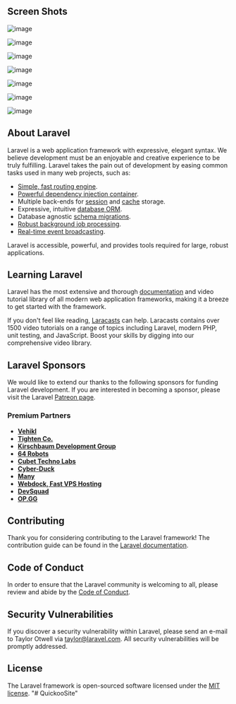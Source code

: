 ## Screen Shots

![image](https://user-images.githubusercontent.com/31325358/169595712-3a5f3689-9226-459f-be38-86b1fe101222.png)

![image](https://user-images.githubusercontent.com/31325358/169595575-82359e6c-0f90-4f3c-9006-60c3b798beb4.png)

![image](https://user-images.githubusercontent.com/31325358/169595610-2c90f64c-d4b2-46da-a3cc-2eb4b2e468cf.png)

![image](https://user-images.githubusercontent.com/31325358/169595640-8f398169-dbf0-49ba-8a2b-5757a35ea4e3.png)

![image](https://user-images.githubusercontent.com/31325358/169595658-b27b090a-d89e-457f-8df0-4e2611b90896.png)

![image](https://user-images.githubusercontent.com/31325358/169595674-17ea3bae-0d81-4350-8a84-cd41db7164d2.png)

![image](https://user-images.githubusercontent.com/31325358/169595686-b53ffccc-d4f9-4128-924d-cdca6e0fc61f.png)




## About Laravel

Laravel is a web application framework with expressive, elegant syntax. We believe development must be an enjoyable and creative experience to be truly fulfilling. Laravel takes the pain out of development by easing common tasks used in many web projects, such as:

- [Simple, fast routing engine](https://laravel.com/docs/routing).
- [Powerful dependency injection container](https://laravel.com/docs/container).
- Multiple back-ends for [session](https://laravel.com/docs/session) and [cache](https://laravel.com/docs/cache) storage.
- Expressive, intuitive [database ORM](https://laravel.com/docs/eloquent).
- Database agnostic [schema migrations](https://laravel.com/docs/migrations).
- [Robust background job processing](https://laravel.com/docs/queues).
- [Real-time event broadcasting](https://laravel.com/docs/broadcasting).

Laravel is accessible, powerful, and provides tools required for large, robust applications.

## Learning Laravel

Laravel has the most extensive and thorough [documentation](https://laravel.com/docs) and video tutorial library of all modern web application frameworks, making it a breeze to get started with the framework.

If you don't feel like reading, [Laracasts](https://laracasts.com) can help. Laracasts contains over 1500 video tutorials on a range of topics including Laravel, modern PHP, unit testing, and JavaScript. Boost your skills by digging into our comprehensive video library.

## Laravel Sponsors

We would like to extend our thanks to the following sponsors for funding Laravel development. If you are interested in becoming a sponsor, please visit the Laravel [Patreon page](https://patreon.com/taylorotwell).

### Premium Partners

- **[Vehikl](https://vehikl.com/)**
- **[Tighten Co.](https://tighten.co)**
- **[Kirschbaum Development Group](https://kirschbaumdevelopment.com)**
- **[64 Robots](https://64robots.com)**
- **[Cubet Techno Labs](https://cubettech.com)**
- **[Cyber-Duck](https://cyber-duck.co.uk)**
- **[Many](https://www.many.co.uk)**
- **[Webdock, Fast VPS Hosting](https://www.webdock.io/en)**
- **[DevSquad](https://devsquad.com)**
- **[OP.GG](https://op.gg)**

## Contributing

Thank you for considering contributing to the Laravel framework! The contribution guide can be found in the [Laravel documentation](https://laravel.com/docs/contributions).

## Code of Conduct

In order to ensure that the Laravel community is welcoming to all, please review and abide by the [Code of Conduct](https://laravel.com/docs/contributions#code-of-conduct).

## Security Vulnerabilities

If you discover a security vulnerability within Laravel, please send an e-mail to Taylor Otwell via [taylor@laravel.com](mailto:taylor@laravel.com). All security vulnerabilities will be promptly addressed.

## License

The Laravel framework is open-sourced software licensed under the [MIT license](https://opensource.org/licenses/MIT).
"# QuickooSite" 
